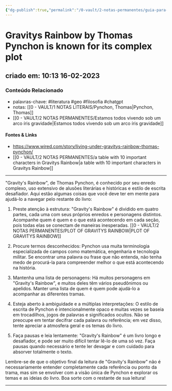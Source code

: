 ```yaml
---
{"dg-publish":true,"permalink":"/0-vault/2-notas-permanentes/guia-para-ler-arco-iris-gravidade/","tags":["permanente","literatura","geo","filosofia","chatgpt"],"dgHomeLink":true,"dgShowLocalGraph":true,"dgShowFileTree":true,"dgEnableSearch":true}
---
```


# Gravitys Rainbow by Thomas Pynchon is known for its complex plot

## criado em: 10:13 16-02-2023

### Conteúdo Relacionado

- palavras-chave: #literatura #geo #filosofia #chatgpt 
- notas: [[0 - VAULT/1 NOTAS LITERAIS/Pynchon, Thomas\|Pynchon, Thomas]]
- [[0 - VAULT/2 NOTAS PERMANENTES/Estamos todos vivendo sob um arco íris gravidade\|Estamos todos vivendo sob um arco íris gravidade]]

#### Fontes & Links

- https://www.wired.com/story/living-under-gravitys-rainbow-thomas-pynchon/
- [[0 - VAULT/2 NOTAS PERMANENTES/a table with 10 important characters in Gravitys Rainbow\|a table with 10 important characters in Gravitys Rainbow]]


---

"Gravity's Rainbow", de Thomas Pynchon, é conhecido por seu enredo complexo, uso extensivo de alusões literárias e históricas e estilo de escrita desafiador. Aqui estão algumas coisas que você deve ter em mente para ajudá-lo a navegar pelo restante do livro:

1. Preste atenção à estrutura: "Gravity's Rainbow" é dividido em quatro partes, cada uma com seus próprios enredos e personagens distintos. Acompanhe quem é quem e o que está acontecendo em cada seção, pois todas elas se conectam de maneiras inesperadas. [[0 - VAULT/2 NOTAS PERMANENTES/PLOT OF GRAVITYS RAINBOW\|PLOT OF GRAVITYS RAINBOW]]
    
2. Procure termos desconhecidos: Pynchon usa muita terminologia especializada de campos como matemática, engenharia e tecnologia militar. Se encontrar uma palavra ou frase que não entenda, não tenha medo de procurá-la para compreender melhor o que está acontecendo na história.
    
3. Mantenha uma lista de personagens: Há muitos personagens em "Gravity's Rainbow", e muitos deles têm vários pseudônimos ou apelidos. Manter uma lista de quem é quem pode ajudá-lo a acompanhar as diferentes tramas.
    
4. Esteja aberto à ambiguidade e a múltiplas interpretações: O estilo de escrita de Pynchon é intencionalmente opaco e muitas vezes se baseia em trocadilhos, jogos de palavras e significados ocultos. Não se preocupe em tentar decifrar cada palavra ou referência; em vez disso, tente apreciar a atmosfera geral e os temas do livro.
    
5. Faça pausas e leia lentamente: "Gravity's Rainbow" é um livro longo e desafiador, e pode ser muito difícil tentar lê-lo de uma só vez. Faça pausas quando necessário e tente ler devagar e com cuidado para absorver totalmente o texto.

Lembre-se de que o objetivo final da leitura de "Gravity's Rainbow" não é necessariamente entender completamente cada referência ou ponto da trama, mas sim se envolver com a visão única de Pynchon e explorar os temas e as ideias do livro. Boa sorte com o restante de sua leitura!

---

